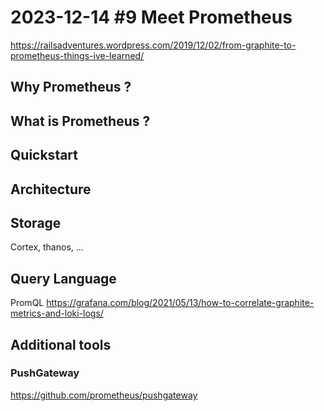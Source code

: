 # 2023-12-14 #9 Meet Prometheus

https://railsadventures.wordpress.com/2019/12/02/from-graphite-to-prometheus-things-ive-learned/

## Why Prometheus ?

## What is Prometheus ?

## Quickstart

## Architecture

## Storage
Cortex, thanos, ...

## Query Language
PromQL
https://grafana.com/blog/2021/05/13/how-to-correlate-graphite-metrics-and-loki-logs/

## Additional tools

### PushGateway
https://github.com/prometheus/pushgateway